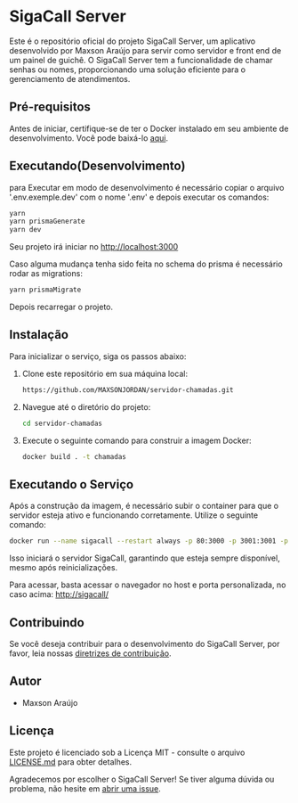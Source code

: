 # SigaCall Server

Este é o repositório oficial do projeto SigaCall Server, um aplicativo desenvolvido por Maxson Araújo para servir como servidor e front end de um painel de guichê. O SigaCall Server tem a funcionalidade de chamar senhas ou nomes, proporcionando uma solução eficiente para o gerenciamento de atendimentos.

## Pré-requisitos

Antes de iniciar, certifique-se de ter o Docker instalado em seu ambiente de desenvolvimento. Você pode baixá-lo [aqui](https://www.docker.com/get-started).

## Executando(Desenvolvimento)

para Executar em modo de desenvolvimento é necessário  copiar o arquivo '.env.exemple.dev' com o nome '.env' e depois executar os comandos:

```bash
yarn
yarn prismaGenerate
yarn dev
```

Seu projeto irá iniciar no [http://localhost:3000](http://localhost:3000)

Caso alguma mudança tenha sido feita no schema do prisma é necessário rodar as migrations:

```bash
yarn prismaMigrate
```

Depois recarregar o projeto.

## Instalação

Para inicializar o serviço, siga os passos abaixo:

1. Clone este repositório em sua máquina local:

   ```bash
   https://github.com/MAXSONJORDAN/servidor-chamadas.git
   ```
2. Navegue até o diretório do projeto:

   ```bash
   cd servidor-chamadas
   ```
3. Execute o seguinte comando para construir a imagem Docker:

   ```bash
   docker build . -t chamadas
   ```

## Executando o Serviço

Após a construção da imagem, é necessário subir o container para que o servidor esteja ativo e funcionando corretamente. Utilize o seguinte comando:

```bash
docker run --name sigacall --restart always -p 80:3000 -p 3001:3001 -p 3002:3002 chamadas
```

Isso iniciará o servidor SigaCall, garantindo que esteja sempre disponível, mesmo após reinicializações.

Para acessar, basta acessar o navegador no host e porta personalizada, no caso acima: [http://sigacall/](http://sigacall/)

## Contribuindo

Se você deseja contribuir para o desenvolvimento do SigaCall Server, por favor, leia nossas [diretrizes de contribuição](CONTRIBUTING.md).

## Autor

- Maxson Araújo

## Licença

Este projeto é licenciado sob a Licença MIT - consulte o arquivo [LICENSE.md](LICENSE.md) para obter detalhes.

Agradecemos por escolher o SigaCall Server! Se tiver alguma dúvida ou problema, não hesite em [abrir uma issue](https://github.com/seu-usuario/sigacall-server/issues).
